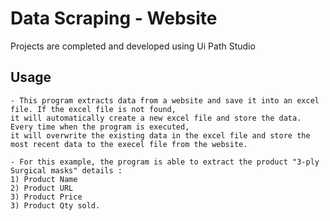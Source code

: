 # Data Scraping - Website
Projects are completed and developed using Ui Path Studio

## Usage
```
- This program extracts data from a website and save it into an excel file. If the excel file is not found, 
it will automatically create a new excel file and store the data. Every time when the program is executed, 
it will overwrite the existing data in the excel file and store the most recent data to the execel file from the website.

- For this example, the program is able to extract the product "3-ply Surgical masks" details :
1) Product Name
2) Product URL
3) Product Price
3) Product Qty sold.
```

